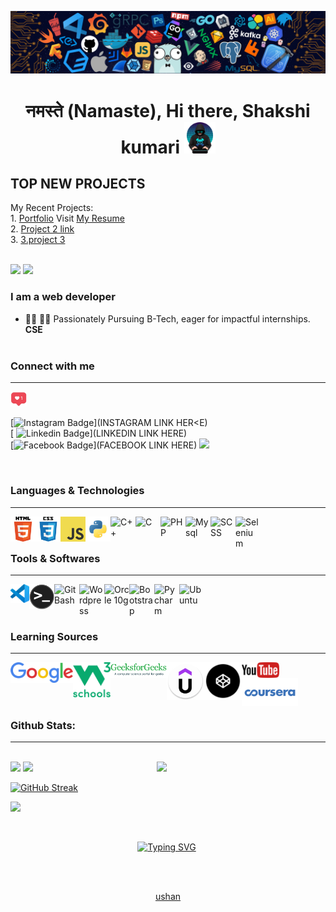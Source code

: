 ![](https://github.com/Shakshi-kumari/Shakshi-kumari/blob/main/assets/header.png)

<h1 align="center">
नमस्ते (Namaste), Hi there, Shakshi kumari  <img src="https://github.com/Shakshi-kumari/Shakshi-kumari/blob/main/assets/coding_.png" width="50px"> <br>
</h1>

<p align="center">



 </center>
 
 ## TOP NEW PROJECTS
 My Recent Projects: <br>
 1.
 <a href="portfolio link"> Portfolio</a> Visit <a href='resume link'>My Resume</a>
 <br>
 2.
 <a href="Project 2 link"> Project 2 link</a></a>
 <br>
 3.
 <a href="">3.project 3</a><br>
<br>
<img align="right" alt="" width="250" src="">

<!-- ![](https://komarev.com/ghpvc/?username=Shakshi-kumari ) -->

![](https://komarev.com/ghpvc/?username=Shakshi-kumari&color=ff0000&label=Welcome,+Please+Come+In+Visitor) ![](https://hit.yhype.me/github/profile?user_id=43730425)<br>

### I am a web developer

- 👨‍🏭 👨‍🏭 Passionately Pursuing B-Tech, eager for impactful internships. **CSE** <br> <br>

<!-- Shakshi-kumari --> 
<!-- hi -->

### Connect with me

<hr/>

<img width="26" src="https://github.com/Shakshi-kumari/Shakshi-kumari/blob/main/assets/like.png">

[![Instagram Badge](https://img.shields.io/badge/-@#####-E4405F?style=flat-square&logo=instagram&logoColor=white&link=https://www.instagram.com/#####)](INSTAGRAM LINK HER<E)
<br>
[
![Linkedin Badge](https://img.shields.io/badge/-Shakshi-kumari-blue?style=flat-square&logo=Linkedin&logoColor=white&link=https://www.linkedin.com/in/Shakshi-kumari/)](LINKEDIN LINK HERE)
<br>
[![Facebook Badge](https://img.shields.io/badge/-######-3b5998?style=flat-square&labelColor=3b5998&logo=facebook&logoColor=white&link=https://www.facebook.com/######)](FACEBOOK LINK HERE)
![](https://komarev.com/ghpvc/?username=######&color=blue)


<br>

### Languages & Technologies

<hr/>

<img align="left" alt="HTML5" width="40px" src="https://raw.githubusercontent.com/github/explore/80688e429a7d4ef2fca1e82350fe8e3517d3494d/topics/html/html.png" />
<img align="left" alt="CSS3" width="40px" src="https://raw.githubusercontent.com/github/explore/80688e429a7d4ef2fca1e82350fe8e3517d3494d/topics/css/css.png" />
<img align="left" alt="JavaScript" width="40px" src="https://raw.githubusercontent.com/github/explore/80688e429a7d4ef2fca1e82350fe8e3517d3494d/topics/javascript/javascript.png" />
<img align="left" alt="Python" width="40px" src="https://raw.githubusercontent.com/github/explore/80688e429a7d4ef2fca1e82350fe8e3517d3494d/topics/python/python.png" />
<img align="left" alt="C++" width="40px" src="https://user-images.githubusercontent.com/42747200/46140125-da084900-c26d-11e8-8ea7-c45ae6306309.png" />
<img align="left" alt="C" width="40px" src="https://upload.wikimedia.org/wikipedia/commons/thumb/1/18/C_Programming_Language.svg/1200px-C_Programming_Language.svg.png" />
<img align="left" alt="PHP" width="40px" src="https://www.php.net/images/logos/new-php-logo.svg" />
<img align="left" alt="Mysql" width="40px" src="https://www.mysql.com/common/logos/logo-mysql-170x115.png" />
<img align="left" alt="SCSS" width="40px" src="https://sass-lang.com/assets/img/styleguide/seal-color-aef0354c.png" />
<img align="left" alt="Selenium" width="40px" src="https://upload.wikimedia.org/wikipedia/commons/thumb/d/d5/Selenium_Logo.png/220px-Selenium_Logo.png" />


<br><br>

### Tools & Softwares

<hr/>

<img align="left" alt="Visual Studio Code" width="30px" src="https://raw.githubusercontent.com/github/explore/80688e429a7d4ef2fca1e82350fe8e3517d3494d/topics/visual-studio-code/visual-studio-code.png" />
<img align="left" alt="" width="40px" src="https://static.techspot.com/images2/downloads/topdownload/2021/04/2021-04--ts3_thumbs-8ba.png" />
<img align="left" alt="Terminal" width="40px" src="https://raw.githubusercontent.com/github/explore/80688e429a7d4ef2fca1e82350fe8e3517d3494d/topics/terminal/terminal.png" />
<img align="left" alt="GitBash" width="40px" src="https://git-scm.com/images/logos/downloads/Git-Icon-1788C.png" />
<img align="left" alt="Wordpress" width="40px" src="https://upload.wikimedia.org/wikipedia/commons/thumb/9/93/Wordpress_Blue_logo.png/1200px-Wordpress_Blue_logo.png" />
<img align="left" alt="Orcle 10g" width="40px" src="https://i.pinimg.com/236x/e3/b7/9d/e3b79dd42a03cbb6f658ae3efc5e3d5c--oracle-g-bangs.jpg" />
<img align="left" alt="Bootstrap" width="40px" src="https://upload.wikimedia.org/wikipedia/commons/thumb/b/b2/Bootstrap_logo.svg/2560px-Bootstrap_logo.svg.png" />
<img align="left" alt="Pycharm" width="40px" src="https://upload.wikimedia.org/wikipedia/commons/thumb/1/1d/PyCharm_Icon.svg/1200px-PyCharm_Icon.svg.png" />
<img align="left" alt="Ubuntu" width="40px" src="https://assets.ubuntu.com/v1/57a889f6-ubuntu-logo112.png" />
<br><br><br>

### Learning Sources

<hr/>

<img align="left" alt="Google" width="100px" src="https://github.com/Shakshi-kumari/Shakshi-kumari/blob/main/assets/google-2015-google-new-google-icon.svg" />
<img align="left" alt="W3school" width="60px" src="https://github.com/Shakshi-kumari/Shakshi-kumari/blob/main/assets/w3school.png" />
<img align="left" alt="gfg" width="90px" src="https://github.com/Shakshi-kumari/Shakshi-kumari/blob/main/assets/geeksforgeeks-17.png" />
<img align="left" alt="Udemy" width="60px" src="https://github.com/Shakshi-kumari/Shakshi-kumari/blob/main/assets/udemy.webp" />
<img align="left" alt="Codepen" width="60px" src="https://github.com/Shakshi-kumari/Shakshi-kumari/blob/main/assets/social-32-512.webp" />
<img align="left" alt="YouTube" width="60px" src="https://github.com/Shakshi-kumari/Shakshi-kumari/blob/main/assets/youtube.webp" />
<img align="left" alt="coursera" width="90px" src="https://github.com/Shakshi-kumari/Shakshi-kumari/blob/main/assets/coursera_logo_icon.png" />

<br><br><br><br>

### Github Stats:

<hr/>
<br>


<img src="https://github-readme-stats.vercel.app/api?username=Shakshi-kumari&show_icons=true&include_all_commits=true&theme=midnight-purple&count_private=true">
<img align="right" width="270" src="https://octodex.github.com/images/daftpunktocat-thomas.gif">
<img src="https://github-readme-stats.anuraghazra1.vercel.app/api/top-langs/?username=Shakshi-kumari&layout=compact&theme=blue-green" />

[![GitHub Streak](http://github-readme-streak-stats.herokuapp.com?user=Shakshi-kumari&theme=tokyonight_duo&dates=28DDB7&fire=DD2727&sideLabels=DD7F19&ring=12B6DD&currStreakNum=DD2727&border=65EAD0B7)](https://git.io/streak-stats)

![](https://activity-graph.herokuapp.com/graph?username=Shakshi-kumari&theme=github)

<p align="center">
<a href="" target="_blank">
 
![]()
  
</a>
</p>

<center>
 <p align="center">
  <a href="https://git.io/typing-svg"><img src="https://readme-typing-svg.demolab.com?font=Fira+Code&center=true&pause=1000&width=1080&lines=Thank+You+for+Visiting+stay frosty+..." alt="Typing SVG" /></a>
  
  



<a href="https://www.linkedin.com/in/Shakshi-kumari/">

 <img src="https://github.com/Shakshi-kumari/Shakshi-kumari/blob/main/assets/circleprofile##" alt="" style="max-width: 100%;">
 <p align="right" dir="auto"> </p>
 <br>
  <img src="https://github.com/Shakshi-kumari/Shakshi-kumari/blob/main/assets/footer2##" alt="" style="max-width: 100%;">

 
 
ushan

</a>

<!--Created By Shakshi-kumari Kumar - linkedin: https://linkedin.com/in/Shakshi-kumari Github: https://github.com/Shakshi-kumari ----->

